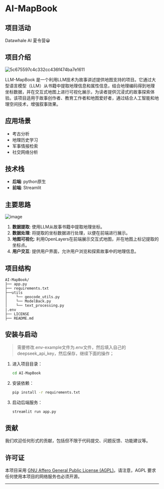 # AI-MapBook

## 项目活动

Datawhale AI 夏令营😀

## 项目介绍

![5c675597c4c332cc436f474ba7e1611](https://github.com/user-attachments/assets/32aba953-6282-4fe7-853b-24de93a02fa8)

LLM-MapBook 是一个利用LLM技术为故事讲述提供地图支持的项目。它通过大型语言模型（LLM）从书籍中提取地理信息和属性信息，结合地理编码得到地理坐标数据，并在交互式地图上进行可视化展示，为读者提供沉浸式的故事探索体验。该项目适用于故事创作者、教育工作者和地图爱好者，通过结合人工智能和地理空间技术，增强叙事效果。

## 应用场景

- 考古分析
- 地理历史学习
- 军事情报检索
- 社交网络分析

## 技术栈

- **后端**: python原生
- **前端**: Streamlit

## 主要思路

![image](https://github.com/user-attachments/assets/08ef18dc-7cac-4681-9558-d291b184c2c6)


1. **数据提取**: 使用LLM从故事书籍中提取地理坐标。
2. **数据处理**: 将提取的坐标数据进行处理，以便在前端进行展示。
3. **地图可视化**: 利用OpenLayers在前端展示交互式地图，并在地图上标记提取的坐标点。
4. **用户交互**: 提供用户界面，允许用户浏览和探索故事中的地理信息。

## 项目结构

```
AI-MapBook/
├── app.py
├── requirements.txt
├──utils
│    └── geocode_utils.py
│    └── ModelBack.py
│    └── text_processing.py
|.env
├── LICENSE
├── README.md
```

## 安装与启动

> 需要修改.env-example文件为.env文件，然后填入自己的deepseek_api_key，然后保存，继续下面的操作；

1. 进入项目目录：
   ```sh
   cd AI-MapBook
   ```

2. 安装依赖：
   ```sh
   pip install -r requirements.txt
   ```

3. 启动后端服务：
   ```sh
   streamlit run app.py
   ```


## 贡献

我们欢迎任何形式的贡献，包括但不限于代码提交、问题反馈、功能建议等。

## 许可证

本项目采用 [GNU Affero General Public License (AGPL)](LICENSE)。请注意，AGPL 要求任何使用本项目的网络服务也必须开源。

---
